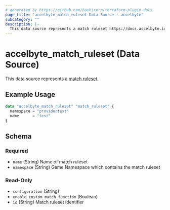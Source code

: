 ```yaml
---
# generated by https://github.com/hashicorp/terraform-plugin-docs
page_title: "accelbyte_match_ruleset Data Source - accelbyte"
subcategory: ""
description: |-
  This data source represents a match ruleset https://docs.accelbyte.io/gaming-services/services/play/matchmaking/configuring-match-rulesets/.
---
```


# accelbyte_match_ruleset (Data Source)

This data source represents a [match ruleset](https://docs.accelbyte.io/gaming-services/services/play/matchmaking/configuring-match-rulesets/).

## Example Usage

```terraform
data "accelbyte_match_ruleset" "match_ruleset" {
  namespace = "providertest"
  name      = "test"
}
```

<!-- schema generated by tfplugindocs -->
## Schema

### Required

- `name` (String) Name of match ruleset
- `namespace` (String) Game Namespace which contains the match ruleset

### Read-Only

- `configuration` (String)
- `enable_custom_match_function` (Boolean)
- `id` (String) Match ruleset identifier
